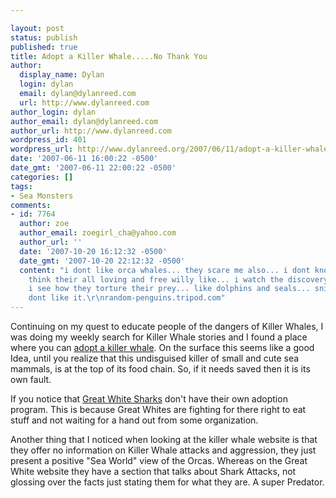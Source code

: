 ```yaml
---

layout: post
status: publish
published: true
title: Adopt a Killer Whale.....No Thank You
author:
  display_name: Dylan
  login: dylan
  email: dylan@dylanreed.com
  url: http://www.dylanreed.com
author_login: dylan
author_email: dylan@dylanreed.com
author_url: http://www.dylanreed.com
wordpress_id: 401
wordpress_url: http://www.dylanreed.org/2007/06/11/adopt-a-killer-whaleno-thank-you/
date: '2007-06-11 16:00:22 -0500'
date_gmt: '2007-06-11 22:00:22 -0500'
categories: []
tags:
- Sea Monsters
comments:
- id: 7764
  author: zoe
  author_email: zoegirl_cha@yahoo.com
  author_url: ''
  date: '2007-10-20 16:12:32 -0500'
  date_gmt: '2007-10-20 22:12:32 -0500'
  content: "i dont like orca whales... they scare me also... i dont know why people
    think their all loving and free willy like... i watch the discovery channel and
    i see how they torture their prey... like dolphins and seals... sniff sniff i
    dont like it.\r\nrandom-penguins.tripod.com"
---
```


Continuing on my quest to educate people of the dangers of Killer Whales, I was doing my weekly search for Killer Whale stories and I found a place where you can [adopt a killer whale][1]. On the surface this seems like a good Idea, until you realize that this undisguised killer of small and cute sea mammals, is at the top of its food chain. So, if it needs saved then it is its own fault.

   [1]: http://www.killerwhale.org/index2.html

If you notice that [Great White Sharks][2] don't have their own adoption program. This is because Great Whites are fighting for there right to eat stuff and not waiting for a hand out from some organization.

   [2]: http://www.sharkfoundation.net/

Another thing that I noticed when looking at the killer whale website is that they offer no information on Killer Whale attacks and aggression, they just present a positive "Sea World" view of the Orcas. Whereas on the Great White website they have a section that talks about Shark Attacks, not glossing over the facts just stating them for what they are. A super Predator.

